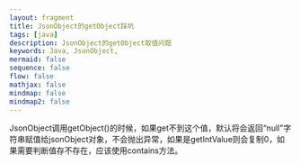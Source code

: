 ```yaml
---
layout: fragment
title: JsonObject的getObject踩坑
tags: [java]
description: JsonObject的getObject取值问题
keywords: Java, JsonObject,
mermaid: false
sequence: false
flow: false
mathjax: false
mindmap: false
mindmap2: false
---
```


JsonObject调用getObject()的时候，如果get不到这个值，默认将会返回“null"字符串赋值给jsonObject对象，不会抛出异常，如果是getIntValue则会复制0，如果需要判断值存不存在，应该使用contains方法。

